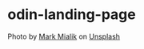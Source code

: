 # odin-landing-page


Photo by <a href="https://unsplash.com/@markmialik?utm_content=creditCopyText&utm_medium=referral&utm_source=unsplash">Mark Mialik</a> on <a href="https://unsplash.com/photos/a-lighthouse-on-a-beach-with-houses-in-the-background-vSysRo5l5Tw?utm_content=creditCopyText&utm_medium=referral&utm_source=unsplash">Unsplash</a>
  
  